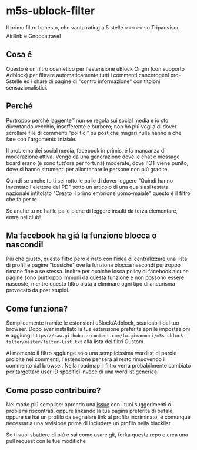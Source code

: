 # m5s-ublock-filter
Il primo filtro honesto, che vanta rating a 5 stelle ⭐⭐⭐⭐⭐ su Tripadvisor, AirBnb e Gnoccatravel

## Cosa é
Questo é un filtro cosmetico per l'estensione uBlock Origin (con supporto Adblock) per filtrare automaticamente tutti i commenti cancerogeni pro-5stelle ed i share di pagine di "contro informazione" con titoloni sensazionalistici.

## Perché
Purtroppo perché laggente™ nun se regola sui social media e io sto diventando vecchio, insofferente e burbero; non ho piú voglia di dover scrollare file di commenti "politici" su post che magari nulla hanno a che fare con l'argomento iniziale.

Il problema dei social media, facebook in primis, é la mancanza di moderazione attiva. Vengo da una generazione dove le chat e message board erano (e sono tutt'ora per fortuna) moderate, dove l'OT viene punito, dove si hanno strumenti per allontanare le persone non piú gradite.

Quindi se anche tu ti sei rotto le palle di dover leggere "Quindi hanno inventato l'elettore del PD" sotto un articolo di una qualsiasi testata nazionale intitolato "Creato il primo embrione uomo-maiale" questo é il filtro che fa per te.

Se anche tu ne hai le palle piene di leggere insulti da terza elementare, entra nel club!

## Ma facebook ha giá la funzione blocca o nascondi!
Piú che giusto, questo filtro peró é nato con l'idea di centralizzare una lista di profili e pagine "tossiche" ove la funziona blocca/nascondi purtroppo rimane fine a se stessa. 
Inoltre per qualche losca policy di facebook alcune pagine sono purtroppo immuni da questa funzione e non possono essere nascoste, mentre questo filtro aiuta a eliminare ogni tipo di aneurisma provocato da post stupidi. 

## Come funziona?
Semplicemente tramite le estensioni uBlock/Adblock, scaricabili dal tuo browser. Dopo aver installato la tua estensione preferita apri le impostazioni e aggiungi `https://raw.githubusercontent.com/luigimannoni/m5s-ublock-filter/master/filter-list.txt`  alla lista dei filtri Custom.

Al momento il filtro aggiunge solo una semplicissima wordlist di parole proibite nei commenti, l'estensione penserá al resto rimuovendo il commento dal browser. Nella roadmap il filtro verrá probabilmente cambiato per targettare user ID specifici invece di una wordlist generica.   

## Come posso contribuire?
Nel modo piú semplice: aprendo una [issue](https://github.com/luigimannoni/m5s-ublock-filter/issues) con i tuoi suggerimenti o problemi riscontrati, oppure linkando la tua pagina preferita di bufale, oppure se hai un profilo da segnalare link al profilo incriminato, é comunque necessaria una revisione prima di includere un profilo nella blacklist.

Se ti vuoi sbattere di piú e sai come usare git, forka questa repo e crea una pull request con le tue modifiche 
